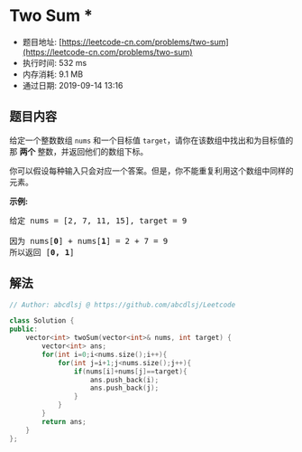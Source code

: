 # Two Sum *
- 题目地址: [https://leetcode-cn.com/problems/two-sum](https://leetcode-cn.com/problems/two-sum)
- 执行时间: 532 ms
- 内存消耗: 9.1 MB
- 通过日期: 2019-09-14 13:16

## 题目内容
<p>给定一个整数数组 <code>nums</code> 和一个目标值 <code>target</code>，请你在该数组中找出和为目标值的那 <strong>两个</strong> 整数，并返回他们的数组下标。</p>

<p>你可以假设每种输入只会对应一个答案。但是，你不能重复利用这个数组中同样的元素。</p>

<p><strong>示例:</strong></p>

<pre>给定 nums = [2, 7, 11, 15], target = 9

因为 nums[<strong>0</strong>] + nums[<strong>1</strong>] = 2 + 7 = 9
所以返回 [<strong>0, 1</strong>]
</pre>


## 解法
```cpp
// Author: abcdlsj @ https://github.com/abcdlsj/Leetcode

class Solution {
public:
    vector<int> twoSum(vector<int>& nums, int target) {
        vector<int> ans;
        for(int i=0;i<nums.size();i++){
            for(int j=i+1;j<nums.size();j++){
                if(nums[i]+nums[j]==target){
                    ans.push_back(i);
                    ans.push_back(j);
                }
            }
        }
        return ans;
    }
};

```